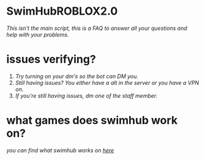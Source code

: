 # SwimHubROBLOX2.0
*This isn't the main script, this is a FAQ to answer all your questions and help with your problems.*

# issues verifying?
1. *Try turning on your dm's so the bot can DM you.*
2. *Still having issues? You either have a alt in the server or you have a VPN on.*
3. *If you're still having issues, dm one of the staff member.*

# what games does swimhub work on?
*you can find what swimhub works on [here](https://github.com/vikoverofc/SwimHubROBLOX2.0/blob/main/Games%20Supported.md)*

